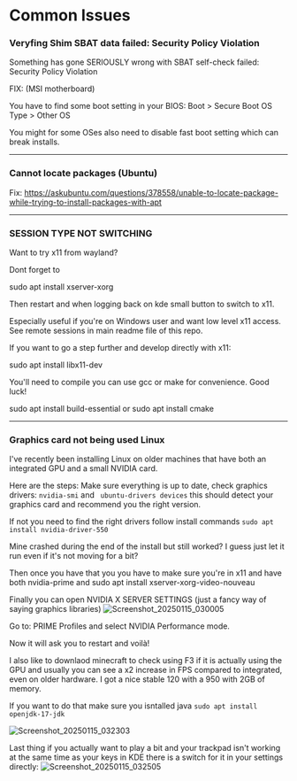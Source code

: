 # Common Issues

### Veryfing Shim SBAT data failed: Security Policy Violation
Something has gone SERIOUSLY wrong with SBAT self-check failed: Security Policy Violation

FIX: (MSI motherboard) 

You have to find some boot setting in your BIOS:
Boot > Secure Boot
OS Type > Other OS

You might for some OSes also need to disable fast boot setting which can break installs. 

---

### Cannot locate packages (Ubuntu)

Fix: https://askubuntu.com/questions/378558/unable-to-locate-package-while-trying-to-install-packages-with-apt

----

### SESSION TYPE NOT SWITCHING 

Want to try x11 from wayland?

Dont forget to 

sudo apt install xserver-xorg

Then restart and when logging back on kde small button to switch to x11.

Especially useful if you're on Windows user and want low level x11 access. See remote sessions in main readme file of this repo.

If you want to go a step further and develop directly with x11:

sudo apt install libx11-dev

You'll need to compile you can use gcc or make for convenience. Good luck!

sudo apt install build-essential
or 
sudo apt install cmake



----

### Graphics card not being used Linux

I've recently been installing Linux on older machines that have both an integrated GPU and a small NVIDIA card.

Here are the steps:
Make sure everything is up to date, check graphics drivers: ```nvidia-smi``` and ``` ubuntu-drivers devices``` this should detect your graphics card and recommend you the right version.

If not you need to find the right drivers follow install commands ```sudo apt install nvidia-driver-550```

Mine crashed during the end of the install but still worked? I guess just let it run even if it's not moving for a bit?

Then once you have that you you have to make sure you're in x11 and have both nvidia-prime and sudo apt install xserver-xorg-video-nouveau

Finally you can open NVIDIA X SERVER SETTINGS (just a fancy way of saying graphics libraries) 
![Screenshot_20250115_030005](https://github.com/user-attachments/assets/9c2cd7c9-2589-4828-a24a-76aebf7ac701)

Go to: PRIME Profiles and select NVIDIA Performance mode.

Now it will ask you to restart and voilà!

I also like to downlaod minecraft to check using F3 if it is actually using the GPU and usually you can see a x2 increase in FPS compared to integrated, even on older hardware. I got a nice stable 120 with a 950 with 2GB of memory. 


If you want to do that make sure you isntalled java ``` sudo apt install openjdk-17-jdk ```


![Screenshot_20250115_032303](https://github.com/user-attachments/assets/fabf93a1-a715-4e16-b530-2a73f3a34fea)



Last thing if you actually want to play a bit and your trackpad isn't working at the same time as your keys in KDE there is a switch for it in your settings directly:
![Screenshot_20250115_032505](https://github.com/user-attachments/assets/85582216-08d9-4d9d-bfde-b2be0c26d2c3)

